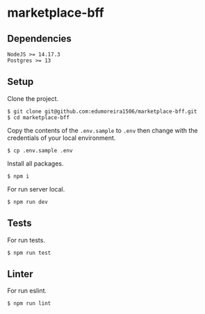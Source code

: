 # marketplace-bff

## Dependencies

```
NodeJS >= 14.17.3
Postgres >= 13
```

## Setup

Clone the project.

```console
$ git clone git@github.com:edumoreira1506/marketplace-bff.git
$ cd marketplace-bff
```

Copy the contents of the `.env.sample` to `.env` then change with the credentials of your local environment.

```console
$ cp .env.sample .env
```

Install all packages.

```console
$ npm i
```

For run server local.

```console
$ npm run dev
```

## Tests

For run tests.

```console
$ npm run test
```

## Linter

For run eslint.

```console
$ npm run lint
```
